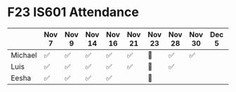 # F23 IS601 Attendance
|       |Nov 7  |Nov 9  |Nov 14  |Nov 16  |Nov 21  |Nov 23  |Nov 28  |Nov 30  |Dec 5  |Dec 7  |Dec 12|
|-------|-------|-------|--------|--------|--------|--------|--------|-------|-------|------|------|
|Michael|✅     |✅      |✅      |✅      |✅      |🦃       |✅      |✅      |       |      |      |    
|Luis   |✅     |✅      |✅      |✅      |✅      |🦃       |✅      |       |       |      |      |
|Eesha  |✅     |✅      |✅      |✅      |        |🦃       |       |       |       |      |      |
